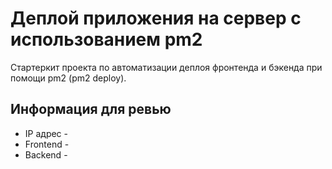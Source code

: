 # Деплой приложения на сервер с использованием pm2
Стартеркит проекта по автоматизации деплоя фронтенда и бэкенда при помощи pm2 (pm2 deploy).

## Информация для ревью
- IP адрес -
- Frontend -
- Backend -
